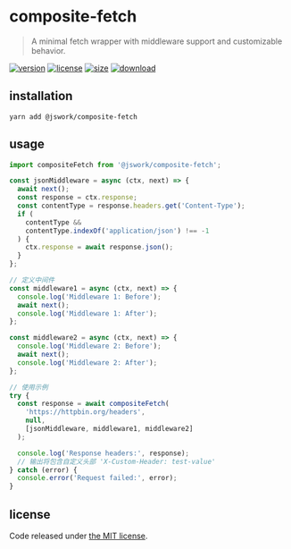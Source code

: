 # composite-fetch
> A minimal fetch wrapper with middleware support and customizable behavior.

[![version][version-image]][version-url]
[![license][license-image]][license-url]
[![size][size-image]][size-url]
[![download][download-image]][download-url]

## installation
```shell
yarn add @jswork/composite-fetch
```

## usage
```js
import compositeFetch from '@jswork/composite-fetch';

const jsonMiddleware = async (ctx, next) => {
  await next();
  const response = ctx.response;
  const contentType = response.headers.get('Content-Type');
  if (
    contentType &&
    contentType.indexOf('application/json') !== -1
  ) {
    ctx.response = await response.json();
  }
};

// 定义中间件
const middleware1 = async (ctx, next) => {
  console.log('Middleware 1: Before');
  await next();
  console.log('Middleware 1: After');
};

const middleware2 = async (ctx, next) => {
  console.log('Middleware 2: Before');
  await next();
  console.log('Middleware 2: After');
};

// 使用示例
try {
  const response = await compositeFetch(
    'https://httpbin.org/headers',
    null,
    [jsonMiddleware, middleware1, middleware2]
  );

  console.log('Response headers:', response);
  // 输出将包含自定义头部 'X-Custom-Header: test-value'
} catch (error) {
  console.error('Request failed:', error);
}
```

## license
Code released under [the MIT license](https://github.com/afeiship/composite-fetch/blob/master/LICENSE.txt).

[version-image]: https://img.shields.io/npm/v/@jswork/composite-fetch
[version-url]: https://npmjs.org/package/@jswork/composite-fetch

[license-image]: https://img.shields.io/npm/l/@jswork/composite-fetch
[license-url]: https://github.com/afeiship/composite-fetch/blob/master/LICENSE.txt

[size-image]: https://img.shields.io/bundlephobia/minzip/@jswork/composite-fetch
[size-url]: https://github.com/afeiship/composite-fetch/blob/master/dist/composite-fetch.min.js

[download-image]: https://img.shields.io/npm/dm/@jswork/composite-fetch
[download-url]: https://www.npmjs.com/package/@jswork/composite-fetch

